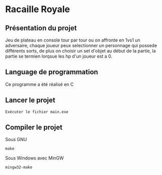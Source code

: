 # Racaille Royale

## Présentation du projet

Jeu de plateau en console tour par tour ou on affronte en 1vs1 un adversaire, chaque joueur peux selectionner un personnage qui possede différents sorts, de plus on choisir un set d'objet au début de la partie, la partie se termien lorqsue les hp d'un joueur est a 0.

## Language de programmation

Ce programme a été réalisé en C

## Lancer le projet

    Exécuter le fichier main.exe

## Compiler le projet

Sous GNU

    make

Sous Windows avec MinGW

    mingw32-make
